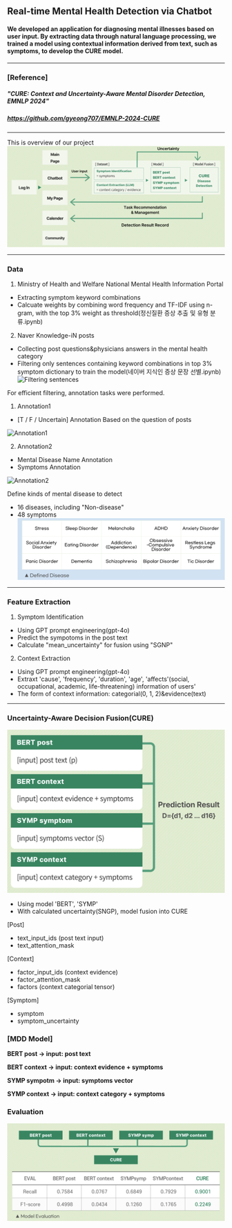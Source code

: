 ## Real-time Mental Health Detection via Chatbot
#### We developed an application for diagnosing mental illnesses based on user input. By extracting data through natural language processing, we trained a model using contextual information derived from text, such as symptoms, to develop the CURE model.
---
### [Reference] 
##### __"CURE: Context and Uncertainty-Aware Mental Disorder Detection, EMNLP 2024"__
##### https://github.com/gyeong707/EMNLP-2024-CURE
---
This is overview of our project
![This is flow of our project](https://github.com/mingu0215/24-2-Capstone-Design-Project/blob/main/Workflow.png)

***

### Data
1. Ministry of Health and Welfare National Mental Health Information Portal
  - Extracting symptom keyword combinations
  - Calcuate weights by combining word frequency and TF-IDF using n-gram, with the top 3% weight as threshold(정신질환 증상 추출 및 유형 분류.ipynb)

2. Naver Knowledge-iN posts
  - Collecting post questions&physicians answers in the mental health category
  - Filtering only sentences containing keyword combinations in top 3% symptom dictionary to train the model(네이버 지식인 증상 문장 선별.ipynb)
![Filtering sentences](https://github.com/mingu0215/24-2-Capstone-Design-Project/issues/3#issue-2765468504)

For efficient filtering, annotation tasks were performed.
1. Annotation1
  - [T / F / Uncertain] Annotation Based on the question of posts
   
![Annotation1](https://github.com/mingu0215/24-2-Capstone-Design-Project/issues/4)

2. Annotation2
  - Mental Disease Name Annotation
  - Symptoms Annotation

![Annotation2](https://github.com/mingu0215/24-2-Capstone-Design-Project/issues/5)

Define kinds of mental disease to detect
  - 16 diseases, including "Non-disease"
  - 48 symptoms
![Final Disease](https://github.com/mingu0215/24-2-Capstone-Design-Project/blob/main/Disease.png)

***

### Feature Extraction
1. Symptom Identification
  - Using GPT prompt engineering(gpt-4o)
  - Predict the sympotoms in the post text
  - Calculate "mean_uncertainty" for fusion using "SGNP"

2. Context Extraction
  - Using GPT prompt engineering(gpt-4o)
  - Extraxt 'cause', 'frequency', 'duration', 'age', 'affects'(social, occupational, academic, life-threatening) information of users'
  - The form of context information: categorial(0, 1, 2)&evidence(text)

*** 

### Uncertainty-Aware Decision Fusion(CURE)
![model](https://github.com/mingu0215/24-2-Capstone-Design-Project/blob/main/model.png)
  - Using model 'BERT', 'SYMP'
  - With calculated uncertainty(SNGP), model fusion into CURE

[Post]
- text_input_ids (post text input)
- text_attention_mask

[Context]
- factor_input_ids (context evidence)
- factor_attention_mask
- factors (context categorial tensor)

[Symptom]
- symptom
- symptom_uncertainty

### [MDD Model]
**BERT post -> input: post text**

**BERT context -> input: context evidence + symptoms**

**SYMP sympotm -> input: symptoms vector**

**SYMP context -> input: context category + symptoms**

### Evaluation
![Evaluation](https://github.com/mingu0215/24-2-Capstone-Design-Project/blob/main/Evaluation.png)
